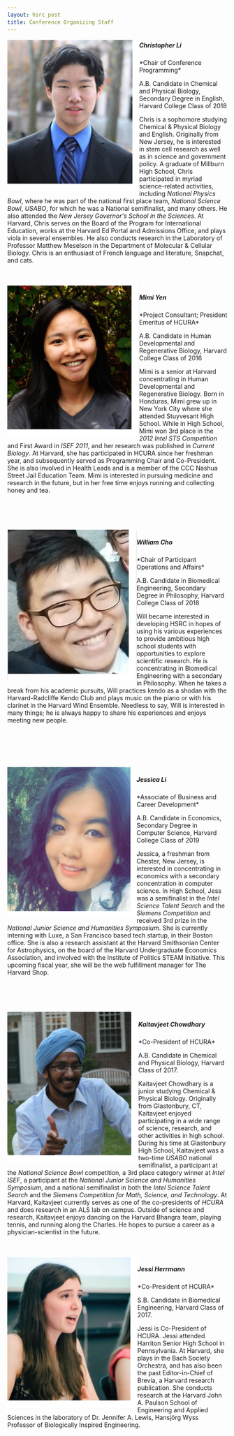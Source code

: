 ```yaml
---
layout: hsrc_post
title: Conference Organizing Staff
---
```

<img src="/hsrc/images/chris7.png" align="left"/>
<h5>Christopher Li</h5>
*Chair of Conference Programming*

A.B. Candidate in Chemical and Physical Biology, Secondary Degree in English, Harvard College Class of 2018

Chris is a sophomore studying Chemical & Physical Biology and English. Originally from New Jersey, he is interested in stem cell research as well as in science and government policy. A graduate of Millburn High School, Chris participated in myriad science-related activities, including *National Physics Bowl*, where he was part of the national first place team, *National Science Bowl*, *USABO*, for which he was a National semifinalist, and many others. He also attended the *New Jersey Governor's School in the Sciences*. At Harvard, Chris serves on the Board of the Program for International Education, works at the Harvard Ed Portal and Admissions Office, and plays viola in several ensembles. He also conducts research in the Laboratory of Professor Matthew Meselson in the Department of Molecular & Cellular Biology. Chris is an enthusiast of French language and literature, Snapchat, and cats.

<br>
<br>


<img src="/hsrc/images/mimi7.png" align="left"/>
<h5>Mimi Yen</h5>
*Project Consultant; President Emeritus of HCURA*

A.B. Candidate in Human Developmental and Regenerative Biology, Harvard College Class of 2016

Mimi is a senior at Harvard concentrating in Human Developmental and Regenerative Biology. Born in Honduras, Mimi grew up in New York City where she attended Stuyvesant High School. While in High School, Mimi won 3rd place in the *2012 Intel STS Competition* and First Award in *ISEF 2011*, and her research was published in *Current Biology*. At Harvard, she has participated in HCURA since her freshman year, and subsequently served as Programming Chair and Co-President. She is also involved in Health Leads and is a member of the CCC Nashua Street Jail Education Team. Mimi is interested in pursuing medicine and research in the future, but in her free time enjoys running and collecting honey and tea.

<br>
<br>
<br>
<br>

<img src="/hsrc/images/will7.png" align="left"/>
<h5>William Cho</h5>
*Chair of Participant Operations and Affairs*

A.B. Candidate in Biomedical Engineering, Secondary Degree in Philosophy, Harvard College Class of 2018

Will became interested in developing HSRC in hopes of using his various experiences to provide ambitious high school students with opportunities to explore scientific research. He is concentrating in Biomedical Engineering with a secondary in Philosophy. When he takes a break from his academic pursuits, Will practices kendo as a shodan with the Harvard-Radcliffe Kendo Club and plays music on the piano or with his clarinet in the Harvard Wind Ensemble. Needless to say, Will is interested in many things; he is always happy to share his experiences and enjoys meeting new people.

<br>
<br>
<br>
<br>
<br>

<img src="/hsrc/images/jess7.png" align="left"/>
<h5>Jessica Li</h5>
*Associate of Business and Career Development*

A.B. Candidate in Economics, Secondary Degree in Computer Science, Harvard College Class of 2019

Jessica, a freshman from Chester, New Jersey, is interested in concentrating in economics with a secondary concentration in computer science. In High School, Jess was a semifinalist in the *Intel Science Talent Search* and the *Siemens Competition* and received 3rd prize in the *National Junior Science and Humanities Symposium*. She is currently interning with Luxe, a San Francisco based tech startup, in their Boston office. She is also a research assistant at the Harvard Smithsonian Center for Astrophysics, on the board of the Harvard Undergraduate Economics Association, and involved with the Institute of Politics STEAM Initiative. This upcoming fiscal year, she will be the web fulfillment manager for The Harvard Shop.

<br>
<br>
<br>
<br>

<img src="/hsrc/images/kait7.png" align="left"/>
<h5>Kaitavjeet Chowdhary</h5>
*Co-President of HCURA*

A.B. Candidate in Chemical and Physical Biology, Harvard Class of 2017.

Kaitavjeet Chowdhary is a junior studying Chemical & Physical Biology. Originally from Glastonbury, CT, Kaitavjeet enjoyed participating in a wide range of science, research, and other activities in high school. During his time at Glastonbury High School, Kaitavjeet was a two-time *USABO* national semifinalist, a participant at the *National Science Bowl* competition, a 3rd place category winner at *Intel ISEF*, a participant at the *National Junior Science and Humanities Symposium*, and a national semifinalist in both the *Intel Science Talent Search* and the *Siemens Competition for Math, Science, and Technology*. At Harvard, Kaitavjeet currently serves as one of the co-presidents of *HCURA* and does research in an ALS lab on campus. Outside of science and research, Kaitavjeet enjoys dancing on the Harvard Bhangra team, playing tennis, and running along the Charles. He hopes to pursue a career as a physician-scientist in the future.  

<br>
<br>

<img src="/hsrc/images/jessi7.png" align="left"/>
<h5>Jessi Herrmann</h5>
*Co-President of HCURA*

S.B. Candidate in Biomedical Engineering, Harvard Class of 2017.

Jessi is Co-President of HCURA. Jessi attended Harriton Senior High School in Pennsylvania. At Harvard, she plays in the Bach Society Orchestra, and has also been the past Editor-in-Chief of Brevia, a Harvard research publication. She conducts research at the Harvard John A. Paulson School of Engineering and Applied Sciences in the laboratory of Dr. Jennifer A. Lewis, Hansjörg Wyss Professor of Biologically Inspired Engineering.
